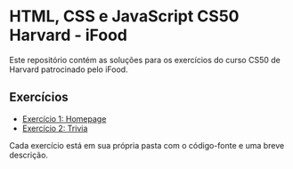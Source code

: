 # HTML, CSS e JavaScript CS50 Harvard - iFood

Este repositório contém as soluções para os exercícios do curso CS50 de Harvard patrocinado pelo iFood.

## Exercícios

- [Exercício 1: Homepage](./exercicio1)
- [Exercício 2: Trivia](./exercicio2)

Cada exercício está em sua própria pasta com o código-fonte e uma breve descrição.